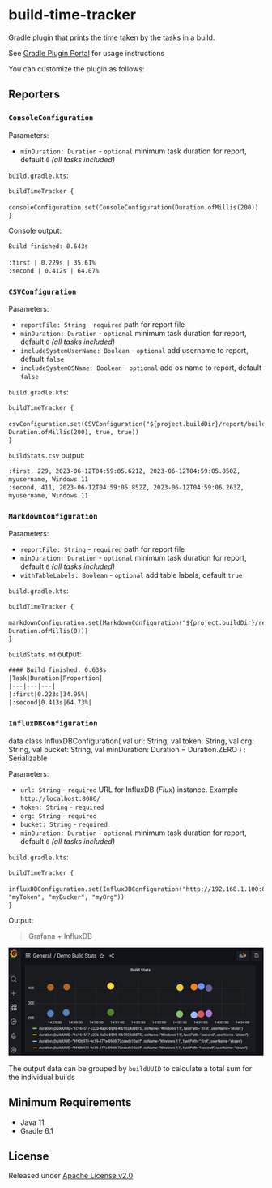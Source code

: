 # build-time-tracker

Gradle plugin that prints the time taken by the tasks in a build.

See [Gradle Plugin Portal](https://plugins.gradle.org/plugin/io.github.vacxe.build-time-tracker) for usage
instructions

You can customize the plugin as follows:

## Reporters
### `ConsoleConfiguration`

Parameters:
* `minDuration: Duration` - `optional` minimum task duration for report, default `0` *(all tasks included)*

`build.gradle.kts`: 
```
buildTimeTracker {
    consoleConfiguration.set(ConsoleConfiguration(Duration.ofMillis(200))
}
```

Console output:
```
Build finished: 0.643s

:first | 0.229s | 35.61%
:second | 0.412s | 64.07%
```

### `CSVConfiguration`

Parameters:
* `reportFile: String` - `required` path for report file
* `minDuration: Duration` - `optional` minimum task duration for report, default `0` *(all tasks included)*
* `includeSystemUserName: Boolean` - `optional` add username to report, default `false`
* `includeSystemOSName: Boolean` - `optional` add os name to report, default `false`

`build.gradle.kts`:
```
buildTimeTracker {
    csvConfiguration.set(CSVConfiguration("${project.buildDir}/report/buildStats.csv", Duration.ofMillis(200), true, true)) 
}
```

`buildStats.csv` output:
```
:first, 229, 2023-06-12T04:59:05.621Z, 2023-06-12T04:59:05.850Z, myusername, Windows 11
:second, 411, 2023-06-12T04:59:05.852Z, 2023-06-12T04:59:06.263Z, myusername, Windows 11
```

### `MarkdownConfiguration`

Parameters:
* `reportFile: String` - `required` path for report file
* `minDuration: Duration` - `optional` minimum task duration for report, default `0` *(all tasks included)*
* `withTableLabels: Boolean` - `optional` add table labels, default `true`

`build.gradle.kts`:
```
buildTimeTracker {
    markdownConfiguration.set(MarkdownConfiguration("${project.buildDir}/report/buildStats.md", Duration.ofMillis(0))) 
}
```

`buildStats.md` output:
```
#### Build finished: 0.638s
|Task|Duration|Proportion|
|---|---|---|
|:first|0.223s|34.95%|
|:second|0.413s|64.73%|
```

### `InfluxDBConfiguration`

data class InfluxDBConfiguration(
val url: String,
val token: String,
val org: String,
val bucket: String,
val minDuration: Duration = Duration.ZERO
) : Serializable

Parameters:
* `url: String` - `required` URL for InfluxDB (*Flux*) instance. Example `http://localhost:8086/`
* `token: String` - `required` 
* `org: String` - `required` 
* `bucket: String` - `required`
* `minDuration: Duration` - `optional` minimum task duration for report, default `0` *(all tasks included)*

`build.gradle.kts`:
```
buildTimeTracker {
    influxDBConfiguration.set(InfluxDBConfiguration("http://192.168.1.100:8086/", "myToken", "myBucker", "myOrg"))              
}
```
Output:

> Grafana + InfluxDB 
> 
![influx_grafana.png](docs%2Fimages%2Finflux_grafana.png)

The output data can be grouped by `buildUUID` to calculate a total sum for the individual builds

## Minimum Requirements
- Java 11
- Gradle 6.1

## License
Released under [Apache License v2.0](LICENSE)
